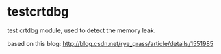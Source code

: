 testcrtdbg
==========

test crtdbg module, used to detect the memory leak.

based on this blog: http://blog.csdn.net/rye_grass/article/details/1551985
